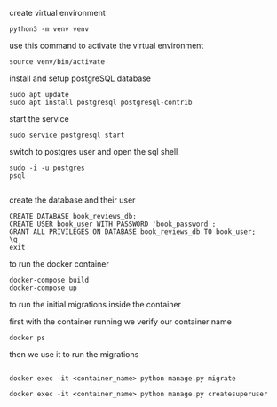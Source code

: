 create virtual environment

```python3
python3 -m venv venv
```

use this command to activate the virtual environment

```source
source venv/bin/activate

```

install and setup postgreSQL database

```
sudo apt update
sudo apt install postgresql postgresql-contrib

```

start the service 

```
sudo service postgresql start

```

switch to postgres user and open the sql shell

```
sudo -i -u postgres
psql


```

create the database and their user

```
CREATE DATABASE book_reviews_db;
CREATE USER book_user WITH PASSWORD 'book_password';
GRANT ALL PRIVILEGES ON DATABASE book_reviews_db TO book_user;
\q
exit
```

to run the docker container

```
docker-compose build
docker-compose up
```

to run the initial migrations inside the container

first with the container running we verify our container name 

```
docker ps

```

then we use it to run the migrations

```

docker exec -it <container_name> python manage.py migrate

docker exec -it <container_name> python manage.py createsuperuser

```
